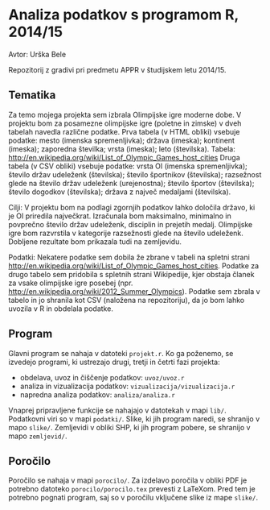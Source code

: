 # Analiza podatkov s programom R, 2014/15

Avtor: Urška Bele

Repozitorij z gradivi pri predmetu APPR v študijskem letu 2014/15.

## Tematika

Za temo mojega projekta sem izbrala Olimpijske igre moderne dobe. V projektu bom za posamezne olimpijske igre (poletne in zimske) v dveh tabelah navedla različne podatke.
Prva tabela (v HTML obliki) vsebuje podatke: mesto (imenska spremenljivka); država (imeska); kontinent (imeska); zaporedna številka; vrsta (imeska); leto (številska). Tabela: http://en.wikipedia.org/wiki/List_of_Olympic_Games_host_cities
Druga tabela (v CSV obliki) vsebuje podatke: vrsta OI (imenska spremenljivka); število držav udeleženk (številska); število športnikov (številska); razsežnost glede na število držav udeleženk (urejenostna); število športov (številska); število dogodkov (številska); država z največ medaljami (številska).

Cilji:
V projektu bom na podlagi zgornjih podatkov lahko določila državo, ki je OI priredila največkrat. Izračunala bom maksimalno, minimalno in povprečno število držav udeleženk, disciplin in prejetih medalj. Olimpijske igre bom razvrstila v kategorije razsežnosti glede na število udeleženk. Dobljene rezultate bom prikazala tudi na zemljevidu.

Podatki:
Nekatere podatke sem dobila že zbrane v tabeli na spletni strani http://en.wikipedia.org/wiki/List_of_Olympic_Games_host_cities.
Podatke za drugo tabelo sem pridobila s spletnih strani Wikipedije, kjer obstaja članek za vsake olimpijske igre posebej (npr. http://en.wikipedia.org/wiki/2012_Summer_Olympics). Podatke sem zbrala v tabelo in jo shranila kot CSV (naložena na repozitoriju), da jo bom lahko uvozila v R in obdelala podatke.



## Program

Glavni program se nahaja v datoteki `projekt.r`. Ko ga poženemo, se izvedejo
programi, ki ustrezajo drugi, tretji in četrti fazi projekta:

* obdelava, uvoz in čiščenje podatkov: `uvoz/uvoz.r`
* analiza in vizualizacija podatkov: `vizualizacija/vizualizacija.r`
* napredna analiza podatkov: `analiza/analiza.r`

Vnaprej pripravljene funkcije se nahajajo v datotekah v mapi `lib/`. Podatkovni
viri so v mapi `podatki/`. Slike, ki jih program naredi, se shranijo v mapo
`slike/`. Zemljevidi v obliki SHP, ki jih program pobere, se shranijo v mapo
`zemljevid/`.

## Poročilo

Poročilo se nahaja v mapi `porocilo/`. Za izdelavo poročila v obliki PDF je
potrebno datoteko `porocilo/porocilo.tex` prevesti z LaTeXom. Pred tem je
potrebno pognati program, saj so v poročilu vključene slike iz mape `slike/`.
